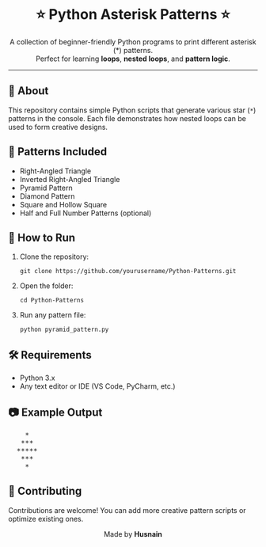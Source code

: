 <h1 align="center">⭐ Python Asterisk Patterns ⭐</h1>

<p align="center">
  A collection of beginner-friendly Python programs to print different asterisk (*) patterns.<br>
  Perfect for learning <strong>loops</strong>, <strong>nested loops</strong>, and <strong>pattern logic</strong>.
</p>

<hr>

<h2>📘 About</h2>
<p>
This repository contains simple Python scripts that generate various star (<code>*</code>) patterns in the console. 
Each file demonstrates how nested loops can be used to form creative designs.
</p>

<h2>🧩 Patterns Included</h2>
<ul>
  <li>Right-Angled Triangle</li>
  <li>Inverted Right-Angled Triangle</li>
  <li>Pyramid Pattern</li>
  <li>Diamond Pattern</li>
  <li>Square and Hollow Square</li>
  <li>Half and Full Number Patterns (optional)</li>
</ul>

<h2>🚀 How to Run</h2>
<ol>
  <li>Clone the repository:</li>

  <pre><code>git clone https://github.com/yourusername/Python-Patterns.git</code></pre>

  <li>Open the folder:</li>

  <pre><code>cd Python-Patterns</code></pre>

  <li>Run any pattern file:</li>

  <pre><code>python pyramid_pattern.py</code></pre>
</ol>

<h2>🛠️ Requirements</h2>
<ul>
  <li>Python 3.x</li>
  <li>Any text editor or IDE (VS Code, PyCharm, etc.)</li>
</ul>

<h2>📷 Example Output</h2>
<pre>
    *
   ***
  *****
   ***
    *
</pre>

<h2>🤝 Contributing</h2>
<p>
Contributions are welcome! You can add more creative pattern scripts or optimize existing ones.
</p>





<p align="center">Made  by <strong>Husnain</strong></p>
